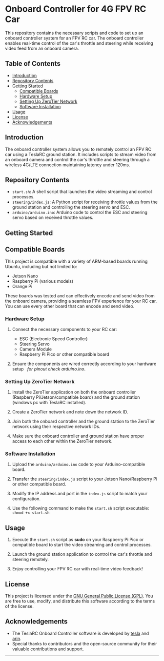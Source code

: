 # Onboard Controller for 4G FPV RC Car

This repository contains the necessary scripts and code to set up an onboard controller system for an FPV RC car. The onboard controller enables real-time control of the car's throttle and steering while receiving video feed from an onboard camera.

## Table of Contents

- [Introduction](#introduction)
- [Repository Contents](#repository-contents)
- [Getting Started](#getting-started)
  - [Compatible Boards](#compatible-boards)
  - [Hardware Setup](#hardware-setup)
  - [Setting Up ZeroTier Network](#setting-up-zerotier-network)
  - [Software Installation](#software-installation)
- [Usage](#usage)
- [License](#license)
- [Acknowledgements](#acknowledgements)

## Introduction

The onboard controller system allows you to remotely control an FPV RC car using a TeslaRC ground station. It includes scripts to stream video from an onboard camera and control the car's throttle and steering through a wireless 4G/LTE connection maintaining latency under 120ms.

## Repository Contents

- `start.sh`: A shell script that launches the video streaming and control processes.
- `steering/index.js`: A Python script for receiving throttle values from the ground station and controlling the steering servo and ESC.
- `arduino/arduino.ino`: Arduino code to control the ESC and steering servo based on received throttle values.

## Getting Started

## Compatible Boards

This project is compatible with a variety of ARM-based boards running Ubuntu, including but not limited to:
- Jetson Nano
- Raspberry Pi (various models)
- Orange Pi

These boards was tested and can effectively encode and send video from the onboard camera, providing a seamless FPV experience for your RC car.
You can use every other board that can encode and send video.

### Hardware Setup

1. Connect the necessary components to your RC car:
   - ESC (Electronic Speed Controller)
   - Steering Servo
   - Camera Module
   - Raspberry Pi Pico or other compatible board

2. Ensure the components are wired correctly according to your hardware setup&nbsp;&nbsp;&nbsp;*for pinout check arduino.ino*.


### Setting Up ZeroTier Network

1. Install the ZeroTier application on both the onboard controller (Raspberry Pi/Jetson/compatible board) and the ground station (windows pc with TeslaRC installed).

2. Create a ZeroTier network and note down the network ID.

3. Join both the onboard controller and the ground station to the ZeroTier network using their respective network IDs.

4. Make sure the onboard controller and ground station have proper access to each other within the ZeroTier network.

### Software Installation

1. Upload the `arduino/arduino.ino` code to your Arduino-compatible board.

2. Transfer the `steering/index.js` script to your Jetson Nano/Raspberry Pi or other compatible board.

3. Modify the IP address and port in the `index.js` script to match your configuration.

4. Use the following command to make the `start.sh` script executable: `chmod +x start.sh`


## Usage

1. Execute the `start.sh` script as **sudo** on your Raspberry Pi Pico or compatible board to start the video streaming and control processes.

2. Launch the ground station application to control the car's throttle and steering remotely.

3. Enjoy controlling your FPV RC car with real-time video feedback!

## License

This project is licensed under the [GNU General Public License (GPL)](LICENSE). You are free to use, modify, and distribute this software according to the terms of the license.

## Acknowledgements

- The TeslaRC Onboard Controller software is developed by [tesla](https://github.com/tesla15) and [arin](https://github.com/arin2115).
- Special thanks to contributors and the open-source community for their valuable contributions and support.

---
